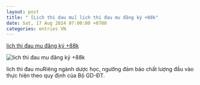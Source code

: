 ```yaml
---
layout: post
title: " [Lich thi dau mu] lich thi đau mu đăng ký +88k"
date: Sat, 17 Aug 2024 07:00:00 +0700
categories: entries VN
---
```

[lich thi đau mu đăng ký +88k](https://sjc.com.vn/?casino=ki%E1%BA%BFm-5-real-%C4%91%E1%BB%83-%C4%91%E1%BA%B7t-c%C6%B0%E1%BB%A3c-2024-08-17.html)

![lich thi đau mu đăng ký +88k](https://sjc.com.vn/upload/hìnhweb900x598-01_1722326278.jpg)

lich thi đau muRiêng ngành dược học, ngưỡng đảm bảo chất lượng đầu vào thực hiện theo quy định của Bộ GD-ĐT.

